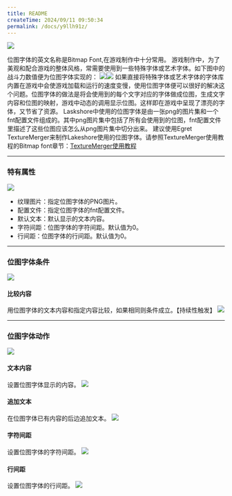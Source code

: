 ```yaml
---
title: README
createTime: 2024/09/11 09:50:34
permalink: /docs/y9llh91z/
---
```

![](5653f6ad2b542.png)

位图字体的英文名称是Bitmap Font,在游戏制作中十分常用。
游戏制作中，为了美观和配合游戏的整体风格，常需要使用到一些特殊字体或艺术字体。如下图中的战斗力数值便为位图字体实现的：
![](5653f6ac4fb50.png)![](5653f6ac72114.png)
如果直接将特殊字体或艺术字体的字体库内置在游戏中会使游戏加载和运行的速度变慢，使用位图字体便可以很好的解决这个问题。位图字体的做法是将会使用到的每个文字对应的字体做成位图，生成文字内容和位图的映射，游戏中动态的调用显示位图。这样即在游戏中呈现了漂亮的字体，又节省了资源。
Laskshore中使用的位图字体是由一张png的图片集和一个fnt配置文件组成的。其中png图片集中包括了所有会使用到的位图，fnt配置文件里描述了这些位图应该怎么从png图片集中切分出来。
建议使用Egret TextureMerger来制作Lakeshore使用的位图字体。请参照TextureMerger使用教程的Bitmap font章节：[TextureMerger使用教程](http://bbs.egret.com/thread-1653-1-1.html)

------------


### 特有属性
![](5653f6ace22a2.png)
- 纹理图片：指定位图字体的PNG图片。
- 配置文件：指定位图字体的fnt配置文件。
- 默认文本：默认显示的文本内容。
- 字符间距：位图字体的字符间距。默认值为0。
- 行间距：位图字体的行间距。默认值为0。

------------


### 位图字体条件
![](5653f6ad006eb.png)
#### 比较内容
用位图字体的文本内容和指定内容比较，如果相同则条件成立。【持续性触发】
![](5653f6ad1baba.png)

------------


### 位图字体动作
![](5653f6ac8be71.png)
#### 文本内容
设置位图字体显示的内容。
![](5653f6acac34b.png)
#### 追加文本
在位图字体已有内容的后边追加文本。
![](5653f6acbb211.png)
#### 字符间距
设置位图字体的字符间距。
![](5653f6acc5ea9.png)
#### 行间距
设置位图字体的行间距。
![](5653f6ac94db2.png)

